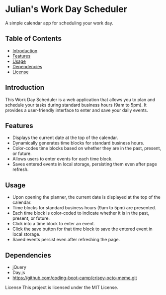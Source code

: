 # Julian's Work Day Scheduler

A simple calendar app for scheduling your work day.

## Table of Contents

- [Introduction](#introduction)
- [Features](#features)
- [Usage](#usage)
- [Dependencies](#dependencies)
- [License](#license)

## Introduction

This Work Day Scheduler is a web application that allows you to plan and schedule your tasks during standard business hours (9am to 5pm). It provides a user-friendly interface to enter and save your daily events.

## Features

- Displays the current date at the top of the calendar.
- Dynamically generates time blocks for standard business hours.
- Color-codes time blocks based on whether they are in the past, present, or future.
- Allows users to enter events for each time block.
- Saves entered events in local storage, persisting them even after page refresh.

## Usage
- Upon opening the planner, the current date is displayed at the top of the calendar.
- Time blocks for standard business hours (9am to 5pm) are presented.
- Each time block is color-coded to indicate whether it is in the past, present, or future.
- Click into a time block to enter an event.
- Click the save button for that time block to save the entered event in local storage.
- Saved events persist even after refreshing the page.

## Dependencies
- jQuery
- Day.js
- https://github.com/coding-boot-camp/crispy-octo-meme.git

License
This project is licensed under the MIT License.